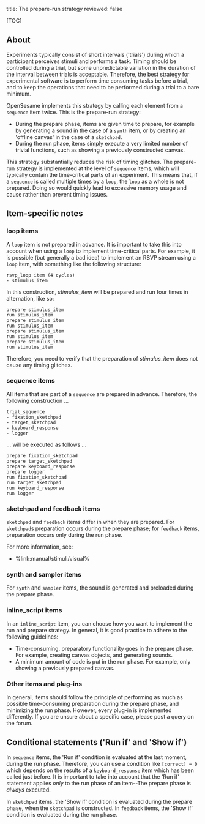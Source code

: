 title: The prepare-run strategy
reviewed: false

[TOC]

## About

Experiments typically consist of short intervals ('trials') during which a participant perceives stimuli and performs a task. Timing should be controlled during a trial, but some unpredictable variation in the duration of the interval between trials is acceptable. Therefore, the best strategy for experimental software is to perform time consuming tasks before a trial, and to keep the operations that need to be performed during a trial to a bare minimum.

OpenSesame implements this strategy by calling each element from a `sequence` item twice. This is the prepare-run strategy:

- During the prepare phase, items are given time to prepare, for example by generating a sound in the case of a `synth` item, or by creating an 'offline canvas' in the case of a `sketchpad`.
- During the run phase, items simply execute a very limited number of trivial functions, such as showing a previously constructed canvas.

This strategy substantially reduces the risk of timing glitches. The prepare-run strategy is implemented at the level of `sequence` items, which will typically contain the time-critical parts of an experiment. This means that, if a `sequence` is called multiple times by a `loop`, the `loop` as a whole is not prepared. Doing so would quickly lead to excessive memory usage and cause rather than prevent timing issues.

## Item-specific notes

### loop items

A `loop` item is not prepared in advance. It is important to take this into account when using a `loop` to implement time-critical parts. For example, it is possible (but generally a bad idea) to implement an RSVP stream using a `loop` item, with something like the following structure:

~~~
rsvp_loop item (4 cycles)
- stimulus_item
~~~

In this construction, *stimulus_item* will be prepared and run four times in alternation, like so:

~~~
prepare stimulus_item
run stimulus_item
prepare stimulus_item
run stimulus_item
prepare stimulus_item
run stimulus_item
prepare stimulus_item
run stimulus_item
~~~

Therefore, you need to verify that the preparation of *stimulus_item* does not cause any timing glitches.

### sequence items

All items that are part of a `sequence` are prepared in advance. Therefore, the following construction ...

~~~
trial_sequence
- fixation_sketchpad
- target_sketchpad
- keyboard_response
- logger
~~~

... will be executed as follows ...

~~~
prepare fixation_sketchpad
prepare target_sketchpad
prepare keyboard_response
prepare logger
run fixation_sketchpad
run target_sketchpad
run keyboard_response
run logger
~~~

### sketchpad and feedback items

`sketchpad` and `feedback` items differ in when they are prepared. For `sketchpad`s preparation occurs during the prepare phase; for `feedback` items, preparation occurs only during the run phase.

For more information, see:

- %link:manual/stimuli/visual%

### synth and sampler items

For `synth` and `sampler` items, the sound is generated and preloaded during the prepare phase.

### inline_script items

In an `inline_script` item, you can choose how you want to implement the run and prepare strategy. In general, it is good practice to adhere to the following guidelines:

- Time-consuming, preparatory functionality goes in the prepare phase. For example, creating canvas objects, and generating sounds.
- A minimum amount of code is put in the run phase. For example, only showing a previously prepared canvas.

### Other items and plug-ins

In general, items should follow the principle of performing as much as possible time-consuming preparation during the prepare phase, and minimizing the run phase. However, every plug-in is implemented differently. If you are unsure about a specific case, please post a query on the forum.

## Conditional statements ('Run if' and 'Show if')

In `sequence` items, the 'Run if' condition is evaluated at the last moment, during the run phase. Therefore, you can use a condition like `[correct] = 0` which depends on the results of a `keyboard_response` item which has been called just before. It is important to take into account that the 'Run if' statement applies *only* to the run phase of an item--The prepare phase is *always* executed.

In `sketchpad` items, the 'Show if' condition is evaluated during the prepare phase, when the `sketchpad` is constructed. In `feedback` items, the 'Show if' condition is evaluated during the run phase.
